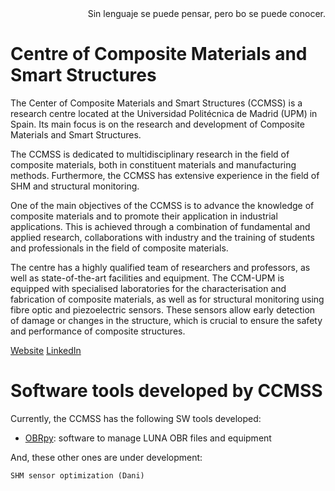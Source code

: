 <div style="text-align: right"> Sin lenguaje se puede pensar, pero bo se puede conocer. </div>




# Centre of Composite Materials and Smart Structures

The Center of Composite Materials and Smart Structures (CCMSS) is a research centre located at the Universidad Politécnica de Madrid (UPM) in Spain. Its main focus is on the research and development of Composite Materials and Smart Structures.

The CCMSS is dedicated to multidisciplinary research in the field of composite materials, both in constituent materials and manufacturing methods. Furthermore, the CCMSS has extensive experience in the field of SHM and structural monitoring.

One of the main objectives of the CCMSS is to advance the knowledge of composite materials and to promote their application in industrial applications. This is achieved through a combination of fundamental and applied research, collaborations with industry and the training of students and professionals in the field of composite materials.

The centre has a highly qualified team of researchers and professors, as well as state-of-the-art facilities and equipment. The CCM-UPM is equipped with specialised laboratories for the characterisation and fabrication of composite materials, as well as for structural monitoring using fibre optic and piezoelectric sensors. These sensors allow early detection of damage or changes in the structure, which is crucial to ensure the safety and performance of composite structures.

[Website](https://www.idr.upm.es/index.php/es/materiales-compuestos)
[LinkedIn](https://www.linkedin.com/company/center-of-composite-materials-and-smart-structures-upm/)


# Software tools developed by CCMSS

Currently, the CCMSS has the following SW tools developed:
- [OBRpy](https://github.com/temisAP/OBRpy-public): software to manage LUNA OBR files and equipment 

And, these other ones are under development:

    SHM sensor optimization (Dani)
